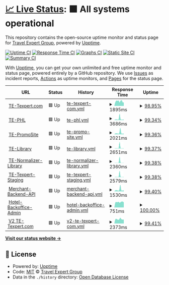 # [📈 Live Status](https://TE-Group.github.io/Upptime): <!--live status--> **🟩 All systems operational**

This repository contains the open-source uptime monitor and status page for [Travel Expert Group](https://TE-Group.github.io/Upptime), powered by [Upptime](https://github.com/upptime/upptime).

[![Uptime CI](https://github.com/TE-Group/Upptime/workflows/Uptime%20CI/badge.svg)](https://github.com/TE-Group/Upptime/actions?query=workflow%3A%22Uptime+CI%22)
[![Response Time CI](https://github.com/TE-Group/Upptime/workflows/Response%20Time%20CI/badge.svg)](https://github.com/TE-Group/Upptime/actions?query=workflow%3A%22Response+Time+CI%22)
[![Graphs CI](https://github.com/TE-Group/Upptime/workflows/Graphs%20CI/badge.svg)](https://github.com/TE-Group/Upptime/actions?query=workflow%3A%22Graphs+CI%22)
[![Static Site CI](https://github.com/TE-Group/Upptime/workflows/Static%20Site%20CI/badge.svg)](https://github.com/TE-Group/Upptime/actions?query=workflow%3A%22Static+Site+CI%22)
[![Summary CI](https://github.com/TE-Group/Upptime/workflows/Summary%20CI/badge.svg)](https://github.com/TE-Group/Upptime/actions?query=workflow%3A%22Summary+CI%22)

With [Upptime](https://upptime.js.org), you can get your own unlimited and free uptime monitor and status page, powered entirely by a GitHub repository. We use [Issues](https://github.com/TE-Group/Upptime/issues) as incident reports, [Actions](https://github.com/TE-Group/Upptime/actions) as uptime monitors, and [Pages](https://TE-Group.github.io/Upptime) for the status page.

<!--start: status pages-->
<!-- This summary is generated by Upptime (https://github.com/upptime/upptime) -->
<!-- Do not edit this manually, your changes will be overwritten -->
<!-- prettier-ignore -->
| URL | Status | History | Response Time | Uptime |
| --- | ------ | ------- | ------------- | ------ |
| <img alt="" src="https://icons.duckduckgo.com/ip3/www.texpert.com.ico" height="13"> [TE-Texpert.com](https://www.texpert.com/) | 🟩 Up | [te-texpert-com.yml](https://github.com/TE-Group/Upptime/commits/HEAD/history/te-texpert-com.yml) | <details><summary><img alt="Response time graph" src="./graphs/te-texpert-com/response-time-week.png" height="20"> 1895ms</summary><br><a href="https://TE-Group.github.io/Upptime/history/te-texpert-com"><img alt="Response time 2632" src="https://img.shields.io/endpoint?url=https%3A%2F%2Fraw.githubusercontent.com%2FTE-Group%2FUpptime%2FHEAD%2Fapi%2Fte-texpert-com%2Fresponse-time.json"></a><br><a href="https://TE-Group.github.io/Upptime/history/te-texpert-com"><img alt="24-hour response time 2520" src="https://img.shields.io/endpoint?url=https%3A%2F%2Fraw.githubusercontent.com%2FTE-Group%2FUpptime%2FHEAD%2Fapi%2Fte-texpert-com%2Fresponse-time-day.json"></a><br><a href="https://TE-Group.github.io/Upptime/history/te-texpert-com"><img alt="7-day response time 1895" src="https://img.shields.io/endpoint?url=https%3A%2F%2Fraw.githubusercontent.com%2FTE-Group%2FUpptime%2FHEAD%2Fapi%2Fte-texpert-com%2Fresponse-time-week.json"></a><br><a href="https://TE-Group.github.io/Upptime/history/te-texpert-com"><img alt="30-day response time 1881" src="https://img.shields.io/endpoint?url=https%3A%2F%2Fraw.githubusercontent.com%2FTE-Group%2FUpptime%2FHEAD%2Fapi%2Fte-texpert-com%2Fresponse-time-month.json"></a><br><a href="https://TE-Group.github.io/Upptime/history/te-texpert-com"><img alt="1-year response time 2222" src="https://img.shields.io/endpoint?url=https%3A%2F%2Fraw.githubusercontent.com%2FTE-Group%2FUpptime%2FHEAD%2Fapi%2Fte-texpert-com%2Fresponse-time-year.json"></a></details> | <details><summary><a href="https://TE-Group.github.io/Upptime/history/te-texpert-com">98.95%</a></summary><a href="https://TE-Group.github.io/Upptime/history/te-texpert-com"><img alt="All-time uptime 99.54%" src="https://img.shields.io/endpoint?url=https%3A%2F%2Fraw.githubusercontent.com%2FTE-Group%2FUpptime%2FHEAD%2Fapi%2Fte-texpert-com%2Fuptime.json"></a><br><a href="https://TE-Group.github.io/Upptime/history/te-texpert-com"><img alt="24-hour uptime 100.00%" src="https://img.shields.io/endpoint?url=https%3A%2F%2Fraw.githubusercontent.com%2FTE-Group%2FUpptime%2FHEAD%2Fapi%2Fte-texpert-com%2Fuptime-day.json"></a><br><a href="https://TE-Group.github.io/Upptime/history/te-texpert-com"><img alt="7-day uptime 98.95%" src="https://img.shields.io/endpoint?url=https%3A%2F%2Fraw.githubusercontent.com%2FTE-Group%2FUpptime%2FHEAD%2Fapi%2Fte-texpert-com%2Fuptime-week.json"></a><br><a href="https://TE-Group.github.io/Upptime/history/te-texpert-com"><img alt="30-day uptime 99.44%" src="https://img.shields.io/endpoint?url=https%3A%2F%2Fraw.githubusercontent.com%2FTE-Group%2FUpptime%2FHEAD%2Fapi%2Fte-texpert-com%2Fuptime-month.json"></a><br><a href="https://TE-Group.github.io/Upptime/history/te-texpert-com"><img alt="1-year uptime 99.48%" src="https://img.shields.io/endpoint?url=https%3A%2F%2Fraw.githubusercontent.com%2FTE-Group%2FUpptime%2FHEAD%2Fapi%2Fte-texpert-com%2Fuptime-year.json"></a></details>
| <img alt="" src="https://icons.duckduckgo.com/ip3/www.premiumholidays.com.ico" height="13"> [TE-PHL](https://www.premiumholidays.com/) | 🟩 Up | [te-phl.yml](https://github.com/TE-Group/Upptime/commits/HEAD/history/te-phl.yml) | <details><summary><img alt="Response time graph" src="./graphs/te-phl/response-time-week.png" height="20"> 3686ms</summary><br><a href="https://TE-Group.github.io/Upptime/history/te-phl"><img alt="Response time 1748" src="https://img.shields.io/endpoint?url=https%3A%2F%2Fraw.githubusercontent.com%2FTE-Group%2FUpptime%2FHEAD%2Fapi%2Fte-phl%2Fresponse-time.json"></a><br><a href="https://TE-Group.github.io/Upptime/history/te-phl"><img alt="24-hour response time 1914" src="https://img.shields.io/endpoint?url=https%3A%2F%2Fraw.githubusercontent.com%2FTE-Group%2FUpptime%2FHEAD%2Fapi%2Fte-phl%2Fresponse-time-day.json"></a><br><a href="https://TE-Group.github.io/Upptime/history/te-phl"><img alt="7-day response time 3686" src="https://img.shields.io/endpoint?url=https%3A%2F%2Fraw.githubusercontent.com%2FTE-Group%2FUpptime%2FHEAD%2Fapi%2Fte-phl%2Fresponse-time-week.json"></a><br><a href="https://TE-Group.github.io/Upptime/history/te-phl"><img alt="30-day response time 2219" src="https://img.shields.io/endpoint?url=https%3A%2F%2Fraw.githubusercontent.com%2FTE-Group%2FUpptime%2FHEAD%2Fapi%2Fte-phl%2Fresponse-time-month.json"></a><br><a href="https://TE-Group.github.io/Upptime/history/te-phl"><img alt="1-year response time 1812" src="https://img.shields.io/endpoint?url=https%3A%2F%2Fraw.githubusercontent.com%2FTE-Group%2FUpptime%2FHEAD%2Fapi%2Fte-phl%2Fresponse-time-year.json"></a></details> | <details><summary><a href="https://TE-Group.github.io/Upptime/history/te-phl">99.34%</a></summary><a href="https://TE-Group.github.io/Upptime/history/te-phl"><img alt="All-time uptime 99.69%" src="https://img.shields.io/endpoint?url=https%3A%2F%2Fraw.githubusercontent.com%2FTE-Group%2FUpptime%2FHEAD%2Fapi%2Fte-phl%2Fuptime.json"></a><br><a href="https://TE-Group.github.io/Upptime/history/te-phl"><img alt="24-hour uptime 100.00%" src="https://img.shields.io/endpoint?url=https%3A%2F%2Fraw.githubusercontent.com%2FTE-Group%2FUpptime%2FHEAD%2Fapi%2Fte-phl%2Fuptime-day.json"></a><br><a href="https://TE-Group.github.io/Upptime/history/te-phl"><img alt="7-day uptime 99.34%" src="https://img.shields.io/endpoint?url=https%3A%2F%2Fraw.githubusercontent.com%2FTE-Group%2FUpptime%2FHEAD%2Fapi%2Fte-phl%2Fuptime-week.json"></a><br><a href="https://TE-Group.github.io/Upptime/history/te-phl"><img alt="30-day uptime 99.85%" src="https://img.shields.io/endpoint?url=https%3A%2F%2Fraw.githubusercontent.com%2FTE-Group%2FUpptime%2FHEAD%2Fapi%2Fte-phl%2Fuptime-month.json"></a><br><a href="https://TE-Group.github.io/Upptime/history/te-phl"><img alt="1-year uptime 99.86%" src="https://img.shields.io/endpoint?url=https%3A%2F%2Fraw.githubusercontent.com%2FTE-Group%2FUpptime%2FHEAD%2Fapi%2Fte-phl%2Fuptime-year.json"></a></details>
| <img alt="" src="https://icons.duckduckgo.com/ip3/go.texpert.com.ico" height="13"> [TE-PromoSite](https://go.texpert.com/zh) | 🟩 Up | [te-promo-site.yml](https://github.com/TE-Group/Upptime/commits/HEAD/history/te-promo-site.yml) | <details><summary><img alt="Response time graph" src="./graphs/te-promo-site/response-time-week.png" height="20"> 2021ms</summary><br><a href="https://TE-Group.github.io/Upptime/history/te-promo-site"><img alt="Response time 1239" src="https://img.shields.io/endpoint?url=https%3A%2F%2Fraw.githubusercontent.com%2FTE-Group%2FUpptime%2FHEAD%2Fapi%2Fte-promo-site%2Fresponse-time.json"></a><br><a href="https://TE-Group.github.io/Upptime/history/te-promo-site"><img alt="24-hour response time 1270" src="https://img.shields.io/endpoint?url=https%3A%2F%2Fraw.githubusercontent.com%2FTE-Group%2FUpptime%2FHEAD%2Fapi%2Fte-promo-site%2Fresponse-time-day.json"></a><br><a href="https://TE-Group.github.io/Upptime/history/te-promo-site"><img alt="7-day response time 2021" src="https://img.shields.io/endpoint?url=https%3A%2F%2Fraw.githubusercontent.com%2FTE-Group%2FUpptime%2FHEAD%2Fapi%2Fte-promo-site%2Fresponse-time-week.json"></a><br><a href="https://TE-Group.github.io/Upptime/history/te-promo-site"><img alt="30-day response time 1294" src="https://img.shields.io/endpoint?url=https%3A%2F%2Fraw.githubusercontent.com%2FTE-Group%2FUpptime%2FHEAD%2Fapi%2Fte-promo-site%2Fresponse-time-month.json"></a><br><a href="https://TE-Group.github.io/Upptime/history/te-promo-site"><img alt="1-year response time 1189" src="https://img.shields.io/endpoint?url=https%3A%2F%2Fraw.githubusercontent.com%2FTE-Group%2FUpptime%2FHEAD%2Fapi%2Fte-promo-site%2Fresponse-time-year.json"></a></details> | <details><summary><a href="https://TE-Group.github.io/Upptime/history/te-promo-site">99.36%</a></summary><a href="https://TE-Group.github.io/Upptime/history/te-promo-site"><img alt="All-time uptime 99.77%" src="https://img.shields.io/endpoint?url=https%3A%2F%2Fraw.githubusercontent.com%2FTE-Group%2FUpptime%2FHEAD%2Fapi%2Fte-promo-site%2Fuptime.json"></a><br><a href="https://TE-Group.github.io/Upptime/history/te-promo-site"><img alt="24-hour uptime 100.00%" src="https://img.shields.io/endpoint?url=https%3A%2F%2Fraw.githubusercontent.com%2FTE-Group%2FUpptime%2FHEAD%2Fapi%2Fte-promo-site%2Fuptime-day.json"></a><br><a href="https://TE-Group.github.io/Upptime/history/te-promo-site"><img alt="7-day uptime 99.36%" src="https://img.shields.io/endpoint?url=https%3A%2F%2Fraw.githubusercontent.com%2FTE-Group%2FUpptime%2FHEAD%2Fapi%2Fte-promo-site%2Fuptime-week.json"></a><br><a href="https://TE-Group.github.io/Upptime/history/te-promo-site"><img alt="30-day uptime 99.85%" src="https://img.shields.io/endpoint?url=https%3A%2F%2Fraw.githubusercontent.com%2FTE-Group%2FUpptime%2FHEAD%2Fapi%2Fte-promo-site%2Fuptime-month.json"></a><br><a href="https://TE-Group.github.io/Upptime/history/te-promo-site"><img alt="1-year uptime 99.90%" src="https://img.shields.io/endpoint?url=https%3A%2F%2Fraw.githubusercontent.com%2FTE-Group%2FUpptime%2FHEAD%2Fapi%2Fte-promo-site%2Fuptime-year.json"></a></details>
| <img alt="" src="https://icons.duckduckgo.com/ip3/teslib.com.ico" height="13"> [TE-Library](https://teslib.com/te-library/ping) | 🟩 Up | [te-library.yml](https://github.com/TE-Group/Upptime/commits/HEAD/history/te-library.yml) | <details><summary><img alt="Response time graph" src="./graphs/te-library/response-time-week.png" height="20"> 2651ms</summary><br><a href="https://TE-Group.github.io/Upptime/history/te-library"><img alt="Response time 608" src="https://img.shields.io/endpoint?url=https%3A%2F%2Fraw.githubusercontent.com%2FTE-Group%2FUpptime%2FHEAD%2Fapi%2Fte-library%2Fresponse-time.json"></a><br><a href="https://TE-Group.github.io/Upptime/history/te-library"><img alt="24-hour response time 630" src="https://img.shields.io/endpoint?url=https%3A%2F%2Fraw.githubusercontent.com%2FTE-Group%2FUpptime%2FHEAD%2Fapi%2Fte-library%2Fresponse-time-day.json"></a><br><a href="https://TE-Group.github.io/Upptime/history/te-library"><img alt="7-day response time 2651" src="https://img.shields.io/endpoint?url=https%3A%2F%2Fraw.githubusercontent.com%2FTE-Group%2FUpptime%2FHEAD%2Fapi%2Fte-library%2Fresponse-time-week.json"></a><br><a href="https://TE-Group.github.io/Upptime/history/te-library"><img alt="30-day response time 1041" src="https://img.shields.io/endpoint?url=https%3A%2F%2Fraw.githubusercontent.com%2FTE-Group%2FUpptime%2FHEAD%2Fapi%2Fte-library%2Fresponse-time-month.json"></a><br><a href="https://TE-Group.github.io/Upptime/history/te-library"><img alt="1-year response time 615" src="https://img.shields.io/endpoint?url=https%3A%2F%2Fraw.githubusercontent.com%2FTE-Group%2FUpptime%2FHEAD%2Fapi%2Fte-library%2Fresponse-time-year.json"></a></details> | <details><summary><a href="https://TE-Group.github.io/Upptime/history/te-library">99.37%</a></summary><a href="https://TE-Group.github.io/Upptime/history/te-library"><img alt="All-time uptime 99.23%" src="https://img.shields.io/endpoint?url=https%3A%2F%2Fraw.githubusercontent.com%2FTE-Group%2FUpptime%2FHEAD%2Fapi%2Fte-library%2Fuptime.json"></a><br><a href="https://TE-Group.github.io/Upptime/history/te-library"><img alt="24-hour uptime 100.00%" src="https://img.shields.io/endpoint?url=https%3A%2F%2Fraw.githubusercontent.com%2FTE-Group%2FUpptime%2FHEAD%2Fapi%2Fte-library%2Fuptime-day.json"></a><br><a href="https://TE-Group.github.io/Upptime/history/te-library"><img alt="7-day uptime 99.37%" src="https://img.shields.io/endpoint?url=https%3A%2F%2Fraw.githubusercontent.com%2FTE-Group%2FUpptime%2FHEAD%2Fapi%2Fte-library%2Fuptime-week.json"></a><br><a href="https://TE-Group.github.io/Upptime/history/te-library"><img alt="30-day uptime 95.34%" src="https://img.shields.io/endpoint?url=https%3A%2F%2Fraw.githubusercontent.com%2FTE-Group%2FUpptime%2FHEAD%2Fapi%2Fte-library%2Fuptime-month.json"></a><br><a href="https://TE-Group.github.io/Upptime/history/te-library"><img alt="1-year uptime 99.29%" src="https://img.shields.io/endpoint?url=https%3A%2F%2Fraw.githubusercontent.com%2FTE-Group%2FUpptime%2FHEAD%2Fapi%2Fte-library%2Fuptime-year.json"></a></details>
| <img alt="" src="https://icons.duckduckgo.com/ip3/teslib.com.ico" height="13"> [TE-Normalizer-Library](https://teslib.com/normalizer-library/help) | 🟩 Up | [te-normalizer-library.yml](https://github.com/TE-Group/Upptime/commits/HEAD/history/te-normalizer-library.yml) | <details><summary><img alt="Response time graph" src="./graphs/te-normalizer-library/response-time-week.png" height="20"> 2360ms</summary><br><a href="https://TE-Group.github.io/Upptime/history/te-normalizer-library"><img alt="Response time 423" src="https://img.shields.io/endpoint?url=https%3A%2F%2Fraw.githubusercontent.com%2FTE-Group%2FUpptime%2FHEAD%2Fapi%2Fte-normalizer-library%2Fresponse-time.json"></a><br><a href="https://TE-Group.github.io/Upptime/history/te-normalizer-library"><img alt="24-hour response time 262" src="https://img.shields.io/endpoint?url=https%3A%2F%2Fraw.githubusercontent.com%2FTE-Group%2FUpptime%2FHEAD%2Fapi%2Fte-normalizer-library%2Fresponse-time-day.json"></a><br><a href="https://TE-Group.github.io/Upptime/history/te-normalizer-library"><img alt="7-day response time 2360" src="https://img.shields.io/endpoint?url=https%3A%2F%2Fraw.githubusercontent.com%2FTE-Group%2FUpptime%2FHEAD%2Fapi%2Fte-normalizer-library%2Fresponse-time-week.json"></a><br><a href="https://TE-Group.github.io/Upptime/history/te-normalizer-library"><img alt="30-day response time 782" src="https://img.shields.io/endpoint?url=https%3A%2F%2Fraw.githubusercontent.com%2FTE-Group%2FUpptime%2FHEAD%2Fapi%2Fte-normalizer-library%2Fresponse-time-month.json"></a><br><a href="https://TE-Group.github.io/Upptime/history/te-normalizer-library"><img alt="1-year response time 425" src="https://img.shields.io/endpoint?url=https%3A%2F%2Fraw.githubusercontent.com%2FTE-Group%2FUpptime%2FHEAD%2Fapi%2Fte-normalizer-library%2Fresponse-time-year.json"></a></details> | <details><summary><a href="https://TE-Group.github.io/Upptime/history/te-normalizer-library">99.38%</a></summary><a href="https://TE-Group.github.io/Upptime/history/te-normalizer-library"><img alt="All-time uptime 99.89%" src="https://img.shields.io/endpoint?url=https%3A%2F%2Fraw.githubusercontent.com%2FTE-Group%2FUpptime%2FHEAD%2Fapi%2Fte-normalizer-library%2Fuptime.json"></a><br><a href="https://TE-Group.github.io/Upptime/history/te-normalizer-library"><img alt="24-hour uptime 100.00%" src="https://img.shields.io/endpoint?url=https%3A%2F%2Fraw.githubusercontent.com%2FTE-Group%2FUpptime%2FHEAD%2Fapi%2Fte-normalizer-library%2Fuptime-day.json"></a><br><a href="https://TE-Group.github.io/Upptime/history/te-normalizer-library"><img alt="7-day uptime 99.38%" src="https://img.shields.io/endpoint?url=https%3A%2F%2Fraw.githubusercontent.com%2FTE-Group%2FUpptime%2FHEAD%2Fapi%2Fte-normalizer-library%2Fuptime-week.json"></a><br><a href="https://TE-Group.github.io/Upptime/history/te-normalizer-library"><img alt="30-day uptime 99.86%" src="https://img.shields.io/endpoint?url=https%3A%2F%2Fraw.githubusercontent.com%2FTE-Group%2FUpptime%2FHEAD%2Fapi%2Fte-normalizer-library%2Fuptime-month.json"></a><br><a href="https://TE-Group.github.io/Upptime/history/te-normalizer-library"><img alt="1-year uptime 99.89%" src="https://img.shields.io/endpoint?url=https%3A%2F%2Fraw.githubusercontent.com%2FTE-Group%2FUpptime%2FHEAD%2Fapi%2Fte-normalizer-library%2Fuptime-year.json"></a></details>
| <img alt="" src="https://icons.duckduckgo.com/ip3/stage.teslib.com.ico" height="13"> [TE-Texpert-Staging](https://stage.teslib.com/te-library/ping) | 🟩 Up | [te-texpert-staging.yml](https://github.com/TE-Group/Upptime/commits/HEAD/history/te-texpert-staging.yml) | <details><summary><img alt="Response time graph" src="./graphs/te-texpert-staging/response-time-week.png" height="20"> 2579ms</summary><br><a href="https://TE-Group.github.io/Upptime/history/te-texpert-staging"><img alt="Response time 607" src="https://img.shields.io/endpoint?url=https%3A%2F%2Fraw.githubusercontent.com%2FTE-Group%2FUpptime%2FHEAD%2Fapi%2Fte-texpert-staging%2Fresponse-time.json"></a><br><a href="https://TE-Group.github.io/Upptime/history/te-texpert-staging"><img alt="24-hour response time 618" src="https://img.shields.io/endpoint?url=https%3A%2F%2Fraw.githubusercontent.com%2FTE-Group%2FUpptime%2FHEAD%2Fapi%2Fte-texpert-staging%2Fresponse-time-day.json"></a><br><a href="https://TE-Group.github.io/Upptime/history/te-texpert-staging"><img alt="7-day response time 2579" src="https://img.shields.io/endpoint?url=https%3A%2F%2Fraw.githubusercontent.com%2FTE-Group%2FUpptime%2FHEAD%2Fapi%2Fte-texpert-staging%2Fresponse-time-week.json"></a><br><a href="https://TE-Group.github.io/Upptime/history/te-texpert-staging"><img alt="30-day response time 1063" src="https://img.shields.io/endpoint?url=https%3A%2F%2Fraw.githubusercontent.com%2FTE-Group%2FUpptime%2FHEAD%2Fapi%2Fte-texpert-staging%2Fresponse-time-month.json"></a><br><a href="https://TE-Group.github.io/Upptime/history/te-texpert-staging"><img alt="1-year response time 607" src="https://img.shields.io/endpoint?url=https%3A%2F%2Fraw.githubusercontent.com%2FTE-Group%2FUpptime%2FHEAD%2Fapi%2Fte-texpert-staging%2Fresponse-time-year.json"></a></details> | <details><summary><a href="https://TE-Group.github.io/Upptime/history/te-texpert-staging">99.38%</a></summary><a href="https://TE-Group.github.io/Upptime/history/te-texpert-staging"><img alt="All-time uptime 99.76%" src="https://img.shields.io/endpoint?url=https%3A%2F%2Fraw.githubusercontent.com%2FTE-Group%2FUpptime%2FHEAD%2Fapi%2Fte-texpert-staging%2Fuptime.json"></a><br><a href="https://TE-Group.github.io/Upptime/history/te-texpert-staging"><img alt="24-hour uptime 100.00%" src="https://img.shields.io/endpoint?url=https%3A%2F%2Fraw.githubusercontent.com%2FTE-Group%2FUpptime%2FHEAD%2Fapi%2Fte-texpert-staging%2Fuptime-day.json"></a><br><a href="https://TE-Group.github.io/Upptime/history/te-texpert-staging"><img alt="7-day uptime 99.38%" src="https://img.shields.io/endpoint?url=https%3A%2F%2Fraw.githubusercontent.com%2FTE-Group%2FUpptime%2FHEAD%2Fapi%2Fte-texpert-staging%2Fuptime-week.json"></a><br><a href="https://TE-Group.github.io/Upptime/history/te-texpert-staging"><img alt="30-day uptime 99.86%" src="https://img.shields.io/endpoint?url=https%3A%2F%2Fraw.githubusercontent.com%2FTE-Group%2FUpptime%2FHEAD%2Fapi%2Fte-texpert-staging%2Fuptime-month.json"></a><br><a href="https://TE-Group.github.io/Upptime/history/te-texpert-staging"><img alt="1-year uptime 99.76%" src="https://img.shields.io/endpoint?url=https%3A%2F%2Fraw.githubusercontent.com%2FTE-Group%2FUpptime%2FHEAD%2Fapi%2Fte-texpert-staging%2Fuptime-year.json"></a></details>
| <img alt="" src="https://icons.duckduckgo.com/ip3/merchant-api.texpert.com.ico" height="13"> [Merchant-Backend-API](https://merchant-api.texpert.com) | 🟩 Up | [merchant-backend-api.yml](https://github.com/TE-Group/Upptime/commits/HEAD/history/merchant-backend-api.yml) | <details><summary><img alt="Response time graph" src="./graphs/merchant-backend-api/response-time-week.png" height="20"> 1530ms</summary><br><a href="https://TE-Group.github.io/Upptime/history/merchant-backend-api"><img alt="Response time 1074" src="https://img.shields.io/endpoint?url=https%3A%2F%2Fraw.githubusercontent.com%2FTE-Group%2FUpptime%2FHEAD%2Fapi%2Fmerchant-backend-api%2Fresponse-time.json"></a><br><a href="https://TE-Group.github.io/Upptime/history/merchant-backend-api"><img alt="24-hour response time 1123" src="https://img.shields.io/endpoint?url=https%3A%2F%2Fraw.githubusercontent.com%2FTE-Group%2FUpptime%2FHEAD%2Fapi%2Fmerchant-backend-api%2Fresponse-time-day.json"></a><br><a href="https://TE-Group.github.io/Upptime/history/merchant-backend-api"><img alt="7-day response time 1530" src="https://img.shields.io/endpoint?url=https%3A%2F%2Fraw.githubusercontent.com%2FTE-Group%2FUpptime%2FHEAD%2Fapi%2Fmerchant-backend-api%2Fresponse-time-week.json"></a><br><a href="https://TE-Group.github.io/Upptime/history/merchant-backend-api"><img alt="30-day response time 1066" src="https://img.shields.io/endpoint?url=https%3A%2F%2Fraw.githubusercontent.com%2FTE-Group%2FUpptime%2FHEAD%2Fapi%2Fmerchant-backend-api%2Fresponse-time-month.json"></a><br><a href="https://TE-Group.github.io/Upptime/history/merchant-backend-api"><img alt="1-year response time 1074" src="https://img.shields.io/endpoint?url=https%3A%2F%2Fraw.githubusercontent.com%2FTE-Group%2FUpptime%2FHEAD%2Fapi%2Fmerchant-backend-api%2Fresponse-time-year.json"></a></details> | <details><summary><a href="https://TE-Group.github.io/Upptime/history/merchant-backend-api">99.40%</a></summary><a href="https://TE-Group.github.io/Upptime/history/merchant-backend-api"><img alt="All-time uptime 89.33%" src="https://img.shields.io/endpoint?url=https%3A%2F%2Fraw.githubusercontent.com%2FTE-Group%2FUpptime%2FHEAD%2Fapi%2Fmerchant-backend-api%2Fuptime.json"></a><br><a href="https://TE-Group.github.io/Upptime/history/merchant-backend-api"><img alt="24-hour uptime 100.00%" src="https://img.shields.io/endpoint?url=https%3A%2F%2Fraw.githubusercontent.com%2FTE-Group%2FUpptime%2FHEAD%2Fapi%2Fmerchant-backend-api%2Fuptime-day.json"></a><br><a href="https://TE-Group.github.io/Upptime/history/merchant-backend-api"><img alt="7-day uptime 99.40%" src="https://img.shields.io/endpoint?url=https%3A%2F%2Fraw.githubusercontent.com%2FTE-Group%2FUpptime%2FHEAD%2Fapi%2Fmerchant-backend-api%2Fuptime-week.json"></a><br><a href="https://TE-Group.github.io/Upptime/history/merchant-backend-api"><img alt="30-day uptime 99.86%" src="https://img.shields.io/endpoint?url=https%3A%2F%2Fraw.githubusercontent.com%2FTE-Group%2FUpptime%2FHEAD%2Fapi%2Fmerchant-backend-api%2Fuptime-month.json"></a><br><a href="https://TE-Group.github.io/Upptime/history/merchant-backend-api"><img alt="1-year uptime 89.33%" src="https://img.shields.io/endpoint?url=https%3A%2F%2Fraw.githubusercontent.com%2FTE-Group%2FUpptime%2FHEAD%2Fapi%2Fmerchant-backend-api%2Fuptime-year.json"></a></details>
| <img alt="" src="https://icons.duckduckgo.com/ip3/backoffice.texpert.com.ico" height="13"> [Hotel-Backoffice-Admin](https://backoffice.texpert.com) | 🟩 Up | [hotel-backoffice-admin.yml](https://github.com/TE-Group/Upptime/commits/HEAD/history/hotel-backoffice-admin.yml) | <details><summary><img alt="Response time graph" src="./graphs/hotel-backoffice-admin/response-time-week.png" height="20"> 751ms</summary><br><a href="https://TE-Group.github.io/Upptime/history/hotel-backoffice-admin"><img alt="Response time 718" src="https://img.shields.io/endpoint?url=https%3A%2F%2Fraw.githubusercontent.com%2FTE-Group%2FUpptime%2FHEAD%2Fapi%2Fhotel-backoffice-admin%2Fresponse-time.json"></a><br><a href="https://TE-Group.github.io/Upptime/history/hotel-backoffice-admin"><img alt="24-hour response time 717" src="https://img.shields.io/endpoint?url=https%3A%2F%2Fraw.githubusercontent.com%2FTE-Group%2FUpptime%2FHEAD%2Fapi%2Fhotel-backoffice-admin%2Fresponse-time-day.json"></a><br><a href="https://TE-Group.github.io/Upptime/history/hotel-backoffice-admin"><img alt="7-day response time 751" src="https://img.shields.io/endpoint?url=https%3A%2F%2Fraw.githubusercontent.com%2FTE-Group%2FUpptime%2FHEAD%2Fapi%2Fhotel-backoffice-admin%2Fresponse-time-week.json"></a><br><a href="https://TE-Group.github.io/Upptime/history/hotel-backoffice-admin"><img alt="30-day response time 718" src="https://img.shields.io/endpoint?url=https%3A%2F%2Fraw.githubusercontent.com%2FTE-Group%2FUpptime%2FHEAD%2Fapi%2Fhotel-backoffice-admin%2Fresponse-time-month.json"></a><br><a href="https://TE-Group.github.io/Upptime/history/hotel-backoffice-admin"><img alt="1-year response time 718" src="https://img.shields.io/endpoint?url=https%3A%2F%2Fraw.githubusercontent.com%2FTE-Group%2FUpptime%2FHEAD%2Fapi%2Fhotel-backoffice-admin%2Fresponse-time-year.json"></a></details> | <details><summary><a href="https://TE-Group.github.io/Upptime/history/hotel-backoffice-admin">100.00%</a></summary><a href="https://TE-Group.github.io/Upptime/history/hotel-backoffice-admin"><img alt="All-time uptime 100.00%" src="https://img.shields.io/endpoint?url=https%3A%2F%2Fraw.githubusercontent.com%2FTE-Group%2FUpptime%2FHEAD%2Fapi%2Fhotel-backoffice-admin%2Fuptime.json"></a><br><a href="https://TE-Group.github.io/Upptime/history/hotel-backoffice-admin"><img alt="24-hour uptime 100.00%" src="https://img.shields.io/endpoint?url=https%3A%2F%2Fraw.githubusercontent.com%2FTE-Group%2FUpptime%2FHEAD%2Fapi%2Fhotel-backoffice-admin%2Fuptime-day.json"></a><br><a href="https://TE-Group.github.io/Upptime/history/hotel-backoffice-admin"><img alt="7-day uptime 100.00%" src="https://img.shields.io/endpoint?url=https%3A%2F%2Fraw.githubusercontent.com%2FTE-Group%2FUpptime%2FHEAD%2Fapi%2Fhotel-backoffice-admin%2Fuptime-week.json"></a><br><a href="https://TE-Group.github.io/Upptime/history/hotel-backoffice-admin"><img alt="30-day uptime 100.00%" src="https://img.shields.io/endpoint?url=https%3A%2F%2Fraw.githubusercontent.com%2FTE-Group%2FUpptime%2FHEAD%2Fapi%2Fhotel-backoffice-admin%2Fuptime-month.json"></a><br><a href="https://TE-Group.github.io/Upptime/history/hotel-backoffice-admin"><img alt="1-year uptime 100.00%" src="https://img.shields.io/endpoint?url=https%3A%2F%2Fraw.githubusercontent.com%2FTE-Group%2FUpptime%2FHEAD%2Fapi%2Fhotel-backoffice-admin%2Fuptime-year.json"></a></details>
| <img alt="" src="https://icons.duckduckgo.com/ip3/v2.texpert.com.ico" height="13"> [V2 TE-Texpert.com](https://v2.texpert.com) | 🟩 Up | [v2-te-texpert-com.yml](https://github.com/TE-Group/Upptime/commits/HEAD/history/v2-te-texpert-com.yml) | <details><summary><img alt="Response time graph" src="./graphs/v2-te-texpert-com/response-time-week.png" height="20"> 2373ms</summary><br><a href="https://TE-Group.github.io/Upptime/history/v2-te-texpert-com"><img alt="Response time 2419" src="https://img.shields.io/endpoint?url=https%3A%2F%2Fraw.githubusercontent.com%2FTE-Group%2FUpptime%2FHEAD%2Fapi%2Fv2-te-texpert-com%2Fresponse-time.json"></a><br><a href="https://TE-Group.github.io/Upptime/history/v2-te-texpert-com"><img alt="24-hour response time 2511" src="https://img.shields.io/endpoint?url=https%3A%2F%2Fraw.githubusercontent.com%2FTE-Group%2FUpptime%2FHEAD%2Fapi%2Fv2-te-texpert-com%2Fresponse-time-day.json"></a><br><a href="https://TE-Group.github.io/Upptime/history/v2-te-texpert-com"><img alt="7-day response time 2373" src="https://img.shields.io/endpoint?url=https%3A%2F%2Fraw.githubusercontent.com%2FTE-Group%2FUpptime%2FHEAD%2Fapi%2Fv2-te-texpert-com%2Fresponse-time-week.json"></a><br><a href="https://TE-Group.github.io/Upptime/history/v2-te-texpert-com"><img alt="30-day response time 2419" src="https://img.shields.io/endpoint?url=https%3A%2F%2Fraw.githubusercontent.com%2FTE-Group%2FUpptime%2FHEAD%2Fapi%2Fv2-te-texpert-com%2Fresponse-time-month.json"></a><br><a href="https://TE-Group.github.io/Upptime/history/v2-te-texpert-com"><img alt="1-year response time 2419" src="https://img.shields.io/endpoint?url=https%3A%2F%2Fraw.githubusercontent.com%2FTE-Group%2FUpptime%2FHEAD%2Fapi%2Fv2-te-texpert-com%2Fresponse-time-year.json"></a></details> | <details><summary><a href="https://TE-Group.github.io/Upptime/history/v2-te-texpert-com">99.41%</a></summary><a href="https://TE-Group.github.io/Upptime/history/v2-te-texpert-com"><img alt="All-time uptime 99.65%" src="https://img.shields.io/endpoint?url=https%3A%2F%2Fraw.githubusercontent.com%2FTE-Group%2FUpptime%2FHEAD%2Fapi%2Fv2-te-texpert-com%2Fuptime.json"></a><br><a href="https://TE-Group.github.io/Upptime/history/v2-te-texpert-com"><img alt="24-hour uptime 100.00%" src="https://img.shields.io/endpoint?url=https%3A%2F%2Fraw.githubusercontent.com%2FTE-Group%2FUpptime%2FHEAD%2Fapi%2Fv2-te-texpert-com%2Fuptime-day.json"></a><br><a href="https://TE-Group.github.io/Upptime/history/v2-te-texpert-com"><img alt="7-day uptime 99.41%" src="https://img.shields.io/endpoint?url=https%3A%2F%2Fraw.githubusercontent.com%2FTE-Group%2FUpptime%2FHEAD%2Fapi%2Fv2-te-texpert-com%2Fuptime-week.json"></a><br><a href="https://TE-Group.github.io/Upptime/history/v2-te-texpert-com"><img alt="30-day uptime 99.65%" src="https://img.shields.io/endpoint?url=https%3A%2F%2Fraw.githubusercontent.com%2FTE-Group%2FUpptime%2FHEAD%2Fapi%2Fv2-te-texpert-com%2Fuptime-month.json"></a><br><a href="https://TE-Group.github.io/Upptime/history/v2-te-texpert-com"><img alt="1-year uptime 99.65%" src="https://img.shields.io/endpoint?url=https%3A%2F%2Fraw.githubusercontent.com%2FTE-Group%2FUpptime%2FHEAD%2Fapi%2Fv2-te-texpert-com%2Fuptime-year.json"></a></details>

<!--end: status pages-->

[**Visit our status website →**](https://TE-Group.github.io/Upptime)

## 📄 License

- Powered by: [Upptime](https://github.com/upptime/upptime)
- Code: [MIT](./LICENSE) © [Travel Expert Group](https://TE-Group.github.io/Upptime)
- Data in the `./history` directory: [Open Database License](https://opendatacommons.org/licenses/odbl/1-0/)
